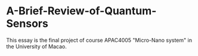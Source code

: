# A-Brief-Review-of-Quantum-Sensors
This essay is the final project of course APAC4005 "Micro-Nano system" in the University of Macao.
